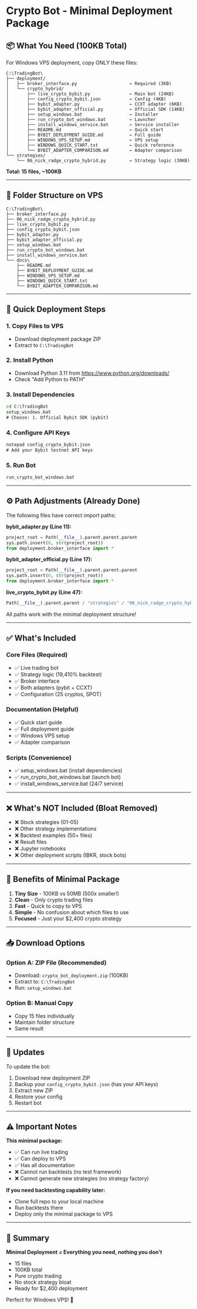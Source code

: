 # Crypto Bot - Minimal Deployment Package

## 📦 What You Need (100KB Total)

For Windows VPS deployment, copy ONLY these files:

```
C:\TradingBot\
├── deployment/
│   ├── broker_interface.py                    ← Required (3KB)
│   └── crypto_hybrid/
│       ├── live_crypto_bybit.py               ← Main bot (24KB)
│       ├── config_crypto_bybit.json           ← Config (4KB)
│       ├── bybit_adapter.py                   ← CCXT adapter (6KB)
│       ├── bybit_adapter_official.py          ← Official SDK (14KB)
│       ├── setup_windows.bat                  ← Installer
│       ├── run_crypto_bot_windows.bat         ← Launcher
│       ├── install_windows_service.bat        ← Service installer
│       ├── README.md                          ← Quick start
│       ├── BYBIT_DEPLOYMENT_GUIDE.md          ← Full guide
│       ├── WINDOWS_VPS_SETUP.md               ← VPS setup
│       ├── WINDOWS_QUICK_START.txt            ← Quick reference
│       └── BYBIT_ADAPTER_COMPARISON.md        ← Adapter comparison
└── strategies/
    └── 06_nick_radge_crypto_hybrid.py         ← Strategy logic (30KB)
```

**Total: 15 files, ~100KB**

---

## 📂 Folder Structure on VPS

```
C:\TradingBot\
├── broker_interface.py
├── 06_nick_radge_crypto_hybrid.py
├── live_crypto_bybit.py
├── config_crypto_bybit.json
├── bybit_adapter.py
├── bybit_adapter_official.py
├── setup_windows.bat
├── run_crypto_bot_windows.bat
├── install_windows_service.bat
└── docs\
    ├── README.md
    ├── BYBIT_DEPLOYMENT_GUIDE.md
    ├── WINDOWS_VPS_SETUP.md
    ├── WINDOWS_QUICK_START.txt
    └── BYBIT_ADAPTER_COMPARISON.md
```

---

## 🚀 Quick Deployment Steps

### 1. Copy Files to VPS
- Download deployment package ZIP
- Extract to `C:\TradingBot`

### 2. Install Python
- Download Python 3.11 from https://www.python.org/downloads/
- Check "Add Python to PATH"

### 3. Install Dependencies
```cmd
cd C:\TradingBot
setup_windows.bat
# Choose: 1. Official Bybit SDK (pybit)
```

### 4. Configure API Keys
```cmd
notepad config_crypto_bybit.json
# Add your Bybit testnet API keys
```

### 5. Run Bot
```cmd
run_crypto_bot_windows.bat
```

---

## ⚙️ Path Adjustments (Already Done)

The following files have correct import paths:

**bybit_adapter.py (Line 11):**
```python
project_root = Path(__file__).parent.parent.parent
sys.path.insert(0, str(project_root))
from deployment.broker_interface import *
```

**bybit_adapter_official.py (Line 17):**
```python
project_root = Path(__file__).parent.parent.parent
sys.path.insert(0, str(project_root))
from deployment.broker_interface import *
```

**live_crypto_bybit.py (Line 47):**
```python
Path(__file__).parent.parent / "strategies" / "06_nick_radge_crypto_hybrid.py"
```

All paths work with the minimal deployment structure!

---

## ✅ What's Included

### Core Files (Required)
- ✅ Live trading bot
- ✅ Strategy logic (19,410% backtest)
- ✅ Broker interface
- ✅ Both adapters (pybit + CCXT)
- ✅ Configuration (25 cryptos, SPOT)

### Documentation (Helpful)
- ✅ Quick start guide
- ✅ Full deployment guide
- ✅ Windows VPS setup
- ✅ Adapter comparison

### Scripts (Convenience)
- ✅ setup_windows.bat (install dependencies)
- ✅ run_crypto_bot_windows.bat (launch bot)
- ✅ install_windows_service.bat (24/7 service)

---

## ❌ What's NOT Included (Bloat Removed)

- ❌ Stock strategies (01-05)
- ❌ Other strategy implementations
- ❌ Backtest examples (50+ files)
- ❌ Result files
- ❌ Jupyter notebooks
- ❌ Other deployment scripts (IBKR, stock bots)

---

## 🎯 Benefits of Minimal Package

1. **Tiny Size** - 100KB vs 50MB (500x smaller!)
2. **Clean** - Only crypto trading files
3. **Fast** - Quick to copy to VPS
4. **Simple** - No confusion about which files to use
5. **Focused** - Just your $2,400 crypto strategy

---

## 📥 Download Options

### Option A: ZIP File (Recommended)
- Download: `crypto_bot_deployment.zip` (100KB)
- Extract to: `C:\TradingBot`
- Run: `setup_windows.bat`

### Option B: Manual Copy
- Copy 15 files individually
- Maintain folder structure
- Same result

---

## 🔄 Updates

To update the bot:
1. Download new deployment ZIP
2. Backup your `config_crypto_bybit.json` (has your API keys)
3. Extract new ZIP
4. Restore your config
5. Restart bot

---

## ⚠️ Important Notes

**This minimal package:**
- ✅ Can run live trading
- ✅ Can deploy to VPS
- ✅ Has all documentation
- ❌ Cannot run backtests (no test framework)
- ❌ Cannot generate new strategies (no strategy factory)

**If you need backtesting capability later:**
- Clone full repo to your local machine
- Run backtests there
- Deploy only the minimal package to VPS

---

## 🎯 Summary

**Minimal Deployment = Everything you need, nothing you don't**

- 15 files
- 100KB total
- Pure crypto trading
- No stock strategy bloat
- Ready for $2,400 deployment

Perfect for Windows VPS! 🚀
